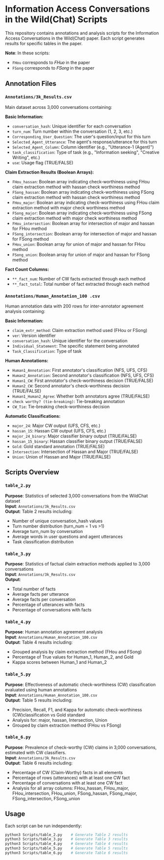 # Information Access Conversations in the Wild(Chat) Scripts

This repository contains annotations and analysis scripts for the Information Access Conversations in the Wild(Chat) paper. Each script generates results for specific tables in the paper.


**Note**: In these scripts:
- `FHou` corresponds to 𝐹𝐻𝑢𝑜 in the paper
- `FSong` corresponds to 𝐹𝑆𝑜𝑛𝑔 in the paper


## Annotation Files

### `Annotations/3k_Results.csv`
Main dataset across 3,000 conversations containing:

**Basic Information:**
- `conversation_hash`: Unique identifier for each conversation
- `turn_num`: Turn number within the conversation (1, 2, 3, etc.)
- `Corresponding_User_Question`: The user's question/input for this turn
- `Selected_Agent_Utterance`: The agent's response/utterance for this turn
- `Selected_Agent_Column`: Column identifier (e.g., "Utterance-1 (Agent)")
- `task_classification`: Type of task (e.g., "Information seeking", "Creative Writing", etc.)
- `use`: Usage flag (TRUE/FALSE)

**Claim Extraction Results (Boolean Arrays):**
- `FHou_hassan`: Boolean array indicating check-worthiness using FHou claim extraction method with hassan check worthiness method
- `FSong_hassan`: Boolean array indicating check-worthiness using FSong claim extraction method with hassan check worthiness method
- `FHou_major`: Boolean array indicating check-worthiness using FHou claim extraction method with major check worthiness method
- `FSong_major`: Boolean array indicating check-worthiness using FSong claim extraction method with major check worthiness method
- `FHou_intersection`: Boolean array for intersection of major and hassan for FHou method
- `FSong_intersection`: Boolean array for intersection of major and hassan for FSong method
- `FHou_union`: Boolean array for union of major and hassan for FHou method
- `FSong_union`: Boolean array for union of major and hassan for FSong method

**Fact Count Columns:**
- `**_fact_num`: Number of CW facts extracted through each method
- `**_fact_total`: Total number of fact extracted through each method

### `Annotations/Human_Annotation_100 .csv`
Human annotation data with 200 rows for inter-annotator agreement analysis containing:

**Basic Information:**
- `claim_extr_method`: Claim extraction method used (FHou or FSong)
- `ver`: Version identifier
- `conversation_hash`: Unique identifier for the conversation
- `Individual_Statement`: The specific statement being annotated
- `Task_Classification`: Type of task

**Human Annotations:**
- `Human1_Annotation`: First annotator's classification (NFS, UFS, CFS)
- `Human2_Annotation`: Second annotator's classification (NFS, UFS, CFS)
- `Human1_CW`: First annotator's check-worthiness decision (TRUE/FALSE)
- `Human2_CW`: Second annotator's check-worthiness decision (TRUE/FALSE)
- `Human1_Human2_Agree`: Whether both annotators agree (TRUE/FALSE)
- `check worthy? (tie-breaking)`: Tie-breaking annotation
- `CW_Tie`: Tie-breaking check-worthiness decision

**Automatic Classifications:**
- `major_24`: Major CW output (UFS, CFS, etc.)
- `hassan_15`: Hassan CW output (UFS, CFS, etc.)
- `major_24_binary`: Major classifier binary output (TRUE/FALSE)
- `hassan_15_binary`: Hassan classifier binary output (TRUE/FALSE)
- `Gold`: Gold standard annotation (TRUE/FALSE)
- `Intersection`: Intersection of Hassan and Major (TRUE/FALSE)
- `Union`: Union of Hassan and Major (TRUE/FALSE)



## Scripts Overview

### `table_2.py`
**Purpose**: Statistics of selected 3,000 conversations from the WildChat dataset  
**Input**: `Annotations/3k_Results.csv`  
**Output**: Table 2 results including:
- Number of unique conversation_hash values
- Turn number distribution (turn_num = 1 vs >1)
- Average turn_num by conversation
- Average words in user questions and agent utterances
- Task classification distribution

### `table_3.py`
**Purpose**: Statistics of factual claim extraction methods applied to 3,000 conversations  
**Input**: `Annotations/3k_Results.csv`  
**Output**: 
- Total number of facts
- Average facts per utterance
- Average facts per conversation
- Percentage of utterances with facts
- Percentage of conversations with facts


### `table_4.py`
**Purpose**: Human annotation agreement analysis  
**Input**: `Annotations/Human_Annotation_100.csv`  
**Output**: Table 4 results including:
- Grouped analysis by claim extraction method (FHou and FSong)
- Percentage of True values for Human_1, Human_2, and Gold
- Kappa scores between Human_1 and Human_2


### `table_5.py`
**Purpose**: Effectiveness of automatic check-worthiness (CW) classification evaluated using human annotations  
**Input**: `Annotations/Human_Annotation_100.csv`  
**Output**: Table 5 results including:
- Precision, Recall, F1, and Kappa for automatic check-worthiness (CW)classification  vs Gold standard
- Analysis for: major, hassan, Intersection, Union
- Grouped by claim extraction method (FHou vs FSong)

### `table_6.py`
**Purpose**: Prevalence of check-worthy (CW) claims in 3,000 conversations, estimated with CW classifiers.   
**Input**: `Annotations/3k_Results.csv`  
**Output**: Table 6 results including:
- Percentage of CW (Claim-Worthy) facts in all elements
- Percentage of rows (utterances) with at least one CW fact
- Percentage of conversations with at least one CW fact
- Analysis for all array columns: FHou_hassan, FHou_major, FHou_intersection, FHou_union, FSong_hassan, FSong_major, FSong_intersection, FSong_union

## Usage

Each script can be run independently:

```bash
python3 Scripts/table_2.py    # Generate Table 2 results
python3 Scripts/table_3.py    # Generate Table 3 results
python3 Scripts/table_4.py    # Generate Table 4 results
python3 Scripts/table_5.py    # Generate Table 5 results
python3 Scripts/table_6.py    # Generate Table 6 results
```


